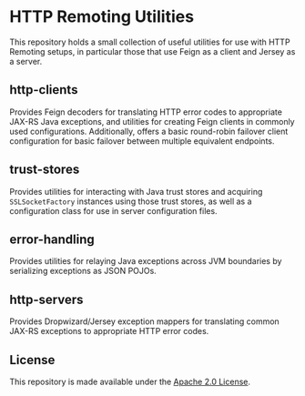 HTTP Remoting Utilities
=======================
This repository holds a small collection of useful utilities for use with HTTP Remoting setups,
in particular those that use Feign as a client and Jersey as a server.

http-clients
--------------
Provides Feign decoders for translating HTTP error codes to appropriate JAX-RS Java exceptions,
and utilities for creating Feign clients in commonly used configurations. Additionally,
offers a basic round-robin failover client configuration for basic failover between multiple
equivalent endpoints.

trust-stores
------------
Provides utilities for interacting with Java trust stores and acquiring `SSLSocketFactory`
instances using those trust stores, as well as a configuration class for use in server
configuration files.

error-handling
--------------
Provides utilities for relaying Java exceptions across JVM boundaries by serializing exceptions
as JSON POJOs.

http-servers
------------
Provides Dropwizard/Jersey exception mappers for translating common JAX-RS exceptions to
appropriate HTTP error codes.

License
-------
This repository is made available under the [Apache 2.0 License](http://www.apache.org/licenses/LICENSE-2.0).
